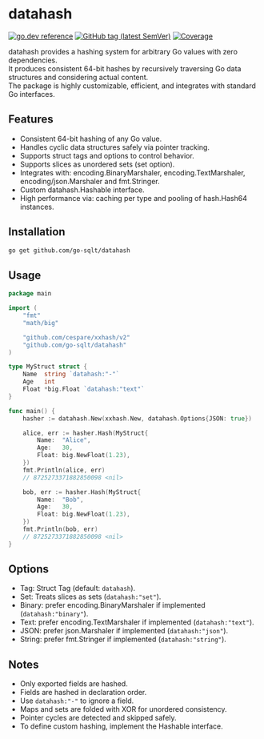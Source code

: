 # datahash

[![go.dev reference](https://img.shields.io/badge/go.dev-reference-007d9c?logo=go&logoColor=white)](https://pkg.go.dev/github.com/go-sqlt/datahash)
[![GitHub tag (latest SemVer)](https://img.shields.io/github/tag/go-sqlt/datahash.svg?style=social)](https://github.com/go-sqlt/datahash/tags)
[![Coverage](https://img.shields.io/badge/Coverage-55.6%25-yellow)](https://github.com/go-sqlt/datahash/actions)

datahash provides a hashing system for arbitrary Go values with zero dependencies.  
It produces consistent 64-bit hashes by recursively traversing Go data structures and considering actual content.  
The package is highly customizable, efficient, and integrates with standard Go interfaces.

## Features

- Consistent 64-bit hashing of any Go value.
- Handles cyclic data structures safely via pointer tracking.
- Supports struct tags and options to control behavior.
- Supports slices as unordered sets (set option).
- Integrates with: encoding.BinaryMarshaler, encoding.TextMarshaler, encoding/json.Marshaler and fmt.Stringer.
- Custom datahash.Hashable interface.
- High performance via: caching per type and pooling of hash.Hash64 instances.

## Installation

```bash
go get github.com/go-sqlt/datahash
```

## Usage

```go
package main

import (
	"fmt"
	"math/big"

	"github.com/cespare/xxhash/v2"
	"github.com/go-sqlt/datahash"
)

type MyStruct struct {
	Name  string `datahash:"-"`
	Age   int
	Float *big.Float `datahash:"text"`
}

func main() {
	hasher := datahash.New(xxhash.New, datahash.Options{JSON: true})

	alice, err := hasher.Hash(MyStruct{
		Name:  "Alice",
		Age:   30,
		Float: big.NewFloat(1.23),
	})
	fmt.Println(alice, err)
	// 8725273371882850098 <nil>

	bob, err := hasher.Hash(MyStruct{
		Name:  "Bob",
		Age:   30,
		Float: big.NewFloat(1.23),
	})
	fmt.Println(bob, err)
	// 8725273371882850098 <nil>
}
```

## Options

- Tag: Struct Tag (default: `datahash`).
- Set: Treats slices as sets (`datahash:"set"`).
- Binary: prefer encoding.BinaryMarshaler if implemented (`datahash:"binary"`).
- Text: prefer encoding.TextMarshaler if implemented (`datahash:"text"`).
- JSON: prefer json.Marshaler if implemented (`datahash:"json"`).
- String: prefer fmt.Stringer if implemented (`datahash:"string"`).

## Notes

- Only exported fields are hashed.
- Fields are hashed in declaration order.
- Use `datahash:"-"` to ignore a field.
- Maps and sets are folded with XOR for unordered consistency.
- Pointer cycles are detected and skipped safely.
- To define custom hashing, implement the Hashable interface.
